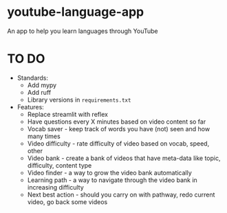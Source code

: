 # youtube-language-app
An app to help you learn languages through YouTube

# TO DO

+ Standards:
    + Add mypy
    + Add ruff
    + Library versions in `requirements.txt`
+ Features:
    + Replace streamlit with reflex
    + Have questions every X minutes based on video content so far
    + Vocab saver - keep track of words you have (not) seen and how many times
    + Video difficulty - rate difficulty of video based on vocab, speed, other
    + Video bank - create a bank of videos that have meta-data like topic, difficulty, content type
    + Video finder - a way to grow the video bank automatically
    + Learning path - a way to navigate through the video bank in increasing difficulty
    + Next best action - should you carry on with pathway, redo current video, go back some videos